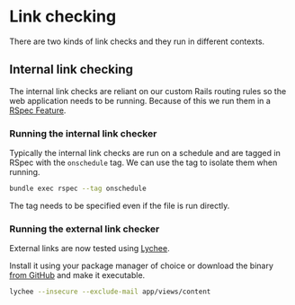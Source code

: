 # Link checking

There are two kinds of link checks and they run in different contexts.

## Internal link checking

The internal link checks are reliant on our custom Rails routing rules so the
web application needs to be running. Because of this we run them in a
[RSpec Feature](https://relishapp.com/rspec/rspec-rails/docs/feature-specs/feature-spec).

### Running the internal link checker

Typically the internal link checks are run on a schedule and are tagged in
RSpec with the `onschedule` tag. We can use the tag to isolate them when
running.

```bash
bundle exec rspec --tag onschedule
```

The tag needs to be specified even if the file is run directly.

### Running the external link checker

External links are now tested using [Lychee](https://github.com/lycheeverse/lychee).

Install it using your package manager of choice or download the binary
[from GitHub](https://github.com/lycheeverse/lychee/releases) and make it
executable.

```bash
lychee --insecure --exclude-mail app/views/content
```
